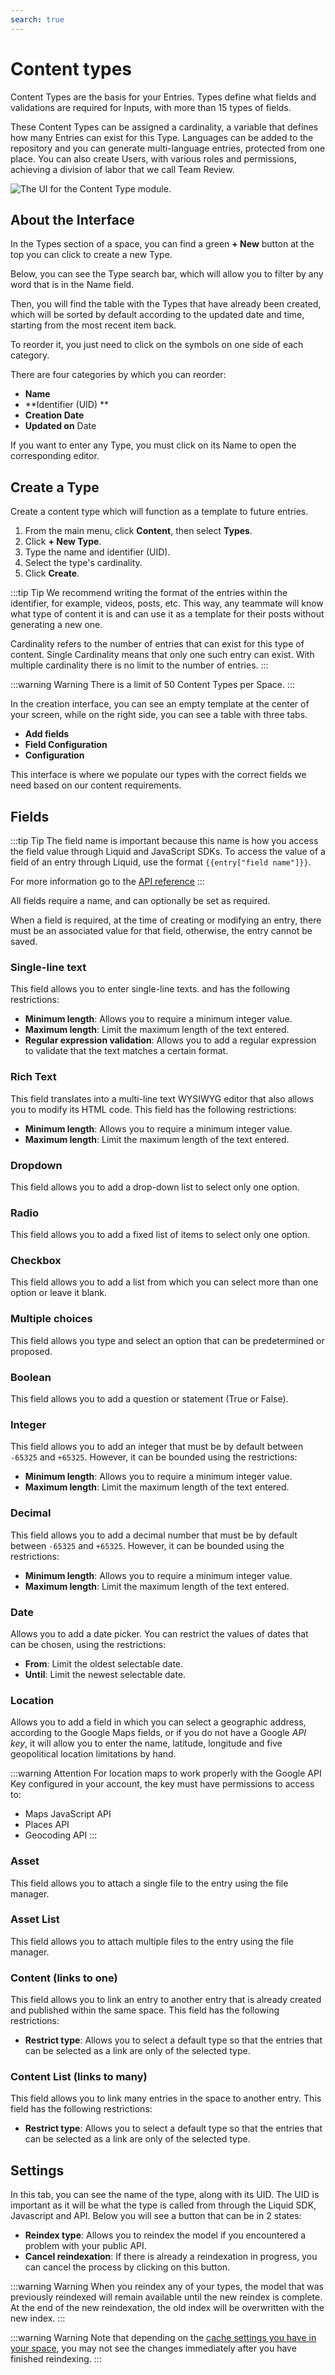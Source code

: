 ```yaml
---
search: true
---
```


# Content types


Content Types are the basis for your Entries. Types define what fields and validations are required for Inputs, with more than 15 types of fields.

These Content Types can be assigned a cardinality, a variable that defines how many Entries can exist for this Type. Languages can be added to the repository and you can generate multi-language entries, protected from one place. You can also create Users, with various roles and permissions, achieving a division of labor that we call Team Review.

<img src="/assets/img/content/types/types.jpg" alt="The UI for the Content Type module.">

## About the Interface

In the Types section of a space, you can find a green **+ New** button at the top you can click to create a new Type.

Below, you can see the Type search bar, which will allow you to filter by any word that is in the Name field.

Then, you will find the table with the Types that have already been created, which will be sorted by default according to the updated date and time, starting from the most recent item back.

To reorder it, you just need to click on the symbols on one side of each category.

There are four categories by which you can reorder:

- **Name**
- **Identifier (UID) **
- **Creation Date**
- **Updated on** Date

If you want to enter any Type, you must click on its Name to open the corresponding editor.

## Create a Type

Create a content type which will function as a template to future entries.

1. From the main menu, click **Content**, then select **Types**.
2. Click **+ New Type**.
3. Type the name and identifier (UID).
4. Select the type's cardinality.
5. Click **Create**.

:::tip Tip
We recommend writing the format of the entries within the identifier, for example, videos, posts, etc. This way, any teammate will know what type of content it is and can use it as a template for their posts without generating a new one.

Cardinality refers to the number of entries that can exist for this type of content. Single Cardinality means that only one such entry can exist. With multiple cardinality there is no limit to the number of entries.
:::

:::warning Warning
There is a limit of 50 Content Types per Space.
:::


In the creation interface, you can see an empty template at the center of your screen, while on the right side, you can see a table with three tabs.

- **Add fields**
- **Field Configuration**
- **Configuration**

This interface is where we populate our types with the correct fields we need based on our content requirements.

## Fields

:::tip Tip
The field name is important because this name is how you access the field value through Liquid and JavaScript SDKs. To access the value of a field of an entry through Liquid, use the format <span v-pre>`{{entry["field name"]}}`</span>.

For more information go to the [API reference](/en/platform/content/public-api-reference.html)
:::

All fields require a name, and can optionally be set as required.

When a field is required, at the time of creating or modifying an entry, there must be an associated value for that field, otherwise, the entry cannot be saved.

### Single-line text

This field allows you to enter single-line texts. and has the following restrictions:

- **Minimum length**: Allows you to require a minimum integer value.
- **Maximum length**: Limit the maximum length of the text entered.
- **Regular expression validation**: Allows you to add a regular expression to validate that the text matches a certain format.


### Rich Text

This field translates into a multi-line text WYSIWYG editor that also allows you to modify its HTML code. This field has the following restrictions:

- **Minimum length**: Allows you to require a minimum integer value.
- **Maximum length**: Limit the maximum length of the text entered.

### Dropdown

This field allows you to add a drop-down list to select only one option.

### Radio

This field allows you to add a fixed list of items to select only one option.

### Checkbox

This field allows you to add a list from which you can select more than one option or leave it blank.

### Multiple choices

This field allows you type and select an option that can be predetermined or proposed.

### Boolean

This field allows you to add a question or statement (True or False).

### Integer

This field allows you to add an integer that must be by default between `-65325` and `+65325`. However, it can be bounded using the restrictions:

- **Minimum length**: Allows you to require a minimum integer value.
- **Maximum length**: Limit the maximum length of the text entered.

### Decimal

This field allows you to add a decimal number that must be by default between `-65325` and `+65325`. However, it can be bounded using the restrictions:

- **Minimum length**: Allows you to require a minimum integer value.
- **Maximum length**: Limit the maximum length of the text entered.

### Date

Allows you to add a date picker. You can restrict the values of dates that can be chosen, using the restrictions:

- **From**: Limit the oldest selectable date.
- **Until**: Limit the newest selectable date.

### Location

Allows you to add a field in which you can select a geographic address, according to the Google Maps fields, or if you do not have a Google _API key_, it will allow you to enter the name, latitude, longitude and five geopolitical location limitations by hand.

:::warning Attention
For location maps to work properly with the Google API Key configured in your account, the key must have permissions to access to:

* Maps JavaScript API
* Places API
* Geocoding API
:::

### Asset

This field allows you to attach a single file to the entry using the file manager.

### Asset List

This field allows you to attach multiple files to the entry using the file manager.

### Content (links to one)

This field allows you to link an entry to another entry that is already created and published within the same space. This field has the following restrictions:

- **Restrict type**: Allows you to select a default type so that the entries that can be selected as a link are only of the selected type.

### Content List (links to many)

This field allows you to link many entries in the space to another entry. This field has the following restrictions:

- **Restrict type**: Allows you to select a default type so that the entries that can be selected as a link are only of the selected type.

## Settings

In this tab, you can see the name of the type, along with its UID. The UID is important as it will be what the type is called from through the Liquid SDK, Javascript and API. Below you will see a button that can be in 2 states:

- **Reindex type**: Allows you to reindex the model if you encountered a problem with your public API.
- **Cancel reindexation**: If there is already a reindexation in progress, you can cancel the process by clicking on this button.

:::warning Warning
When you reindex any of your types, the model that was previously reindexed will remain available until the new reindex is complete. At the end of the new reindexation, the old index will be overwritten with the new index.
:::

:::warning Warning
Note that depending on the [cache settings you have in your space](/en/platform/content/spaces.html#cache), you may not see the changes immediately after you have finished reindexing.
:::
